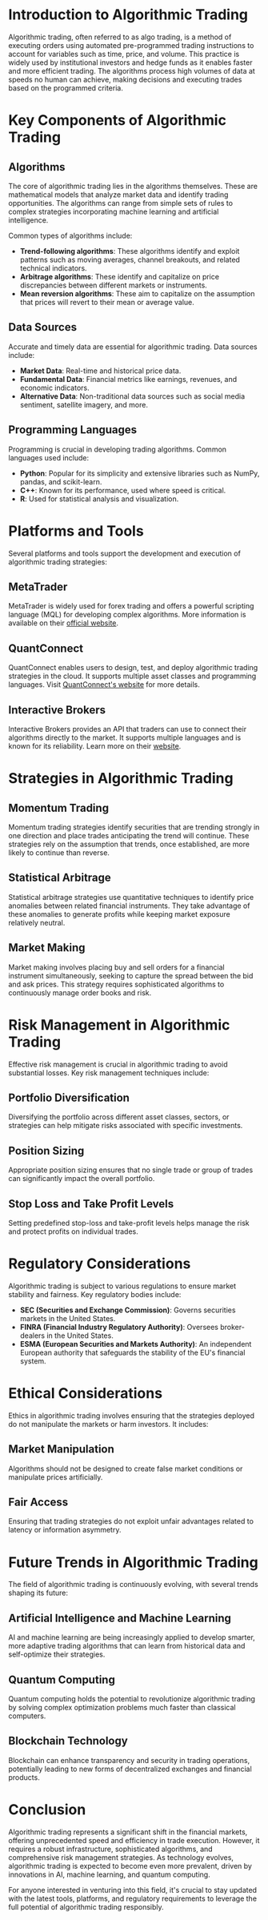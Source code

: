 # Introduction to Algorithmic Trading

Algorithmic trading, often referred to as algo trading, is a method of executing orders using automated pre-programmed trading instructions to account for variables such as time, price, and volume. This practice is widely used by institutional investors and hedge funds as it enables faster and more efficient trading. The algorithms process high volumes of data at speeds no human can achieve, making decisions and executing trades based on the programmed criteria.

# Key Components of Algorithmic Trading

## Algorithms

The core of algorithmic trading lies in the algorithms themselves. These are mathematical models that analyze market data and identify trading opportunities. The algorithms can range from simple sets of rules to complex strategies incorporating machine learning and artificial intelligence.

Common types of algorithms include:

- **Trend-following algorithms**: These algorithms identify and exploit patterns such as moving averages, channel breakouts, and related technical indicators.
- **Arbitrage algorithms**: These identify and capitalize on price discrepancies between different markets or instruments.
- **Mean reversion algorithms**: These aim to capitalize on the assumption that prices will revert to their mean or average value.

## Data Sources

Accurate and timely data are essential for algorithmic trading. Data sources include:

- **Market Data**: Real-time and historical price data.
- **Fundamental Data**: Financial metrics like earnings, revenues, and economic indicators.
- **Alternative Data**: Non-traditional data sources such as social media sentiment, satellite imagery, and more.

## Programming Languages

Programming is crucial in developing trading algorithms. Common languages used include:

- **Python**: Popular for its simplicity and extensive libraries such as NumPy, pandas, and scikit-learn.
- **C++**: Known for its performance, used where speed is critical.
- **R**: Used for statistical analysis and visualization.

# Platforms and Tools

Several platforms and tools support the development and execution of algorithmic trading strategies:

## MetaTrader

MetaTrader is widely used for forex trading and offers a powerful scripting language (MQL) for developing complex algorithms. More information is available on their [official website](https://www.metatrader4.com/).

## QuantConnect

QuantConnect enables users to design, test, and deploy algorithmic trading strategies in the cloud. It supports multiple asset classes and programming languages. Visit [QuantConnect's website](https://www.quantconnect.com/) for more details.

## Interactive Brokers

Interactive Brokers provides an API that traders can use to connect their algorithms directly to the market. It supports multiple languages and is known for its reliability. Learn more on their [website](https://www.interactivebrokers.com/).

# Strategies in Algorithmic Trading

## Momentum Trading

Momentum trading strategies identify securities that are trending strongly in one direction and place trades anticipating the trend will continue. These strategies rely on the assumption that trends, once established, are more likely to continue than reverse.

## Statistical Arbitrage

Statistical arbitrage strategies use quantitative techniques to identify price anomalies between related financial instruments. They take advantage of these anomalies to generate profits while keeping market exposure relatively neutral.

## Market Making

Market making involves placing buy and sell orders for a financial instrument simultaneously, seeking to capture the spread between the bid and ask prices. This strategy requires sophisticated algorithms to continuously manage order books and risk.

# Risk Management in Algorithmic Trading

Effective risk management is crucial in algorithmic trading to avoid substantial losses. Key risk management techniques include:

## Portfolio Diversification

Diversifying the portfolio across different asset classes, sectors, or strategies can help mitigate risks associated with specific investments.

## Position Sizing

Appropriate position sizing ensures that no single trade or group of trades can significantly impact the overall portfolio.

## Stop Loss and Take Profit Levels

Setting predefined stop-loss and take-profit levels helps manage the risk and protect profits on individual trades.

# Regulatory Considerations

Algorithmic trading is subject to various regulations to ensure market stability and fairness. Key regulatory bodies include:

- **SEC (Securities and Exchange Commission)**: Governs securities markets in the United States.
- **FINRA (Financial Industry Regulatory Authority)**: Oversees broker-dealers in the United States.
- **ESMA (European Securities and Markets Authority)**: An independent European authority that safeguards the stability of the EU's financial system.

# Ethical Considerations

Ethics in algorithmic trading involves ensuring that the strategies deployed do not manipulate the markets or harm investors. It includes:

## Market Manipulation

Algorithms should not be designed to create false market conditions or manipulate prices artificially.

## Fair Access

Ensuring that trading strategies do not exploit unfair advantages related to latency or information asymmetry.

# Future Trends in Algorithmic Trading

The field of algorithmic trading is continuously evolving, with several trends shaping its future:

## Artificial Intelligence and Machine Learning

AI and machine learning are being increasingly applied to develop smarter, more adaptive trading algorithms that can learn from historical data and self-optimize their strategies.

## Quantum Computing

Quantum computing holds the potential to revolutionize algorithmic trading by solving complex optimization problems much faster than classical computers.

## Blockchain Technology

Blockchain can enhance transparency and security in trading operations, potentially leading to new forms of decentralized exchanges and financial products.

# Conclusion

Algorithmic trading represents a significant shift in the financial markets, offering unprecedented speed and efficiency in trade execution. However, it requires a robust infrastructure, sophisticated algorithms, and comprehensive risk management strategies. As technology evolves, algorithmic trading is expected to become even more prevalent, driven by innovations in AI, machine learning, and quantum computing.

For anyone interested in venturing into this field, it's crucial to stay updated with the latest tools, platforms, and regulatory requirements to leverage the full potential of algorithmic trading responsibly.
